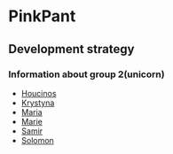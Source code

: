 # PinkPant

## Development strategy

### Information about group 2(unicorn)

- [Houcinos]()
- [Krystyna]()
- [Maria]()
- [Marie]()
- [Samir]()
- [Solomon]()
